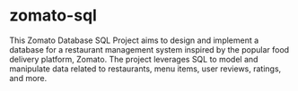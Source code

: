 # zomato-sql
This Zomato Database SQL Project aims to design and implement a database for a restaurant management system inspired by the popular food delivery platform, Zomato. The project leverages SQL to model and manipulate data related to restaurants, menu items, user reviews, ratings, and more.

